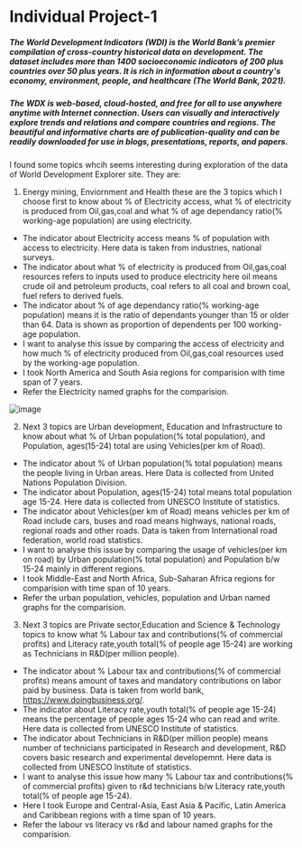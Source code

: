 # Individual Project-1

##### The World Development Indicators (WDI) is the World Bank’s premier compilation of cross-country historical data on development. The dataset includes more than 1400 socioeconomic indicators of 200 plus countries over 50 plus years. It is rich in information about a country's economy, environment, people, and healthcare (The World Bank, 2021).

##### The WDX is web-based, cloud-hosted, and free for all to use anywhere anytime with Internet connection. Users can visually and interactively explore trends and relations and compare countries and regions. The beautiful and informative charts are of publication-quality and can be readily downloaded for use in blogs, presentations, reports, and papers.

I found some topics whcih seems interesting during exploration of the data of World Development Explorer site. They are:

1. Energy mining, Enviornment and Health these are the 3 topics which I choose first to know about % of Electricity access, what % of electricity is produced from Oil,gas,coal and what % of age dependancy ratio(% working-age population) are using electricity. 
- The indicator about Electricity access means % of population with access to electricity. Here data is taken from industries, national surveys.
- The indicator about what % of electricity is produced from Oil,gas,coal resources refers to inputs used to produce electricity here oil means crude oil and petroleum products, coal refers to all coal and brown coal, fuel refers to derived fuels.
- The indicator about % of age dependancy ratio(% working-age population) means it is the ratio of dependants younger than 15 or older than 64. Data is shown as proportion of dependents per 100 working-age population.
- I want to analyse this issue by comparing the access of electricity and how much % of electricity produced from Oil,gas,coal resources used by the working-age population.
- I took North America and South Asia regions for comparision with time span of 7 years.
- Refer the Electricity named graphs for the comparision.

![image](https://user-images.githubusercontent.com/71124557/112763075-0503bd00-8fd1-11eb-8dd1-b0e97e560310.png)

2. Next 3 topics are Urban development, Education and Infrastructure to know about what % of Urban population(% total population), and Population, ages(15-24) total are using Vehicles(per km of Road).  
- The indicator about % of Urban population(% total population) means the people living in Urban areas. Here Data is collected from United Nations Population Division.
- The indicator about Population, ages(15-24) total means total population age 15-24. Here data is collected from UNESCO Institute of statistics.
- The indicator about Vehicles(per km of Road) means vehicles per km of Road include cars, buses and road means highways, national roads, regional roads and other roads. Data is taken from International road federation, world road statistics.
- I want to analyse this issue by comparing the usage of vehicles(per km on road) by Urban population(% total population) and Population b/w 15-24 mainly in different regions.
- I took Middle-East and North Africa, Sub-Saharan Africa regions for comparision with time span of 10 years.
- Refer the urban population, vehicles, population and Urban named graphs for the comparision.

3. Next 3 topics are Private sector,Education and Science & Technology topics to know what % Labour tax and contributions(% of commercial profits) and Literacy rate,youth total(% of people age 15-24)  are working as Technicians in R&D(per million people). 
- The indicator about % Labour tax and contributions(% of commercial profits) means amount of taxes and mandatory contributions on labor paid by business. Data is taken from world bank, https://www.doingbusiness.org/.
-  The indicator about Literacy rate,youth total(% of people age 15-24) means the percentage of people ages 15-24 who can read and write. Here data is collected from UNESCO Institute of statistics.
-  The indicator about Technicians in R&D(per million people) means number of technicians participated in Research and development, R&D covers basic research and experimental developemnt. Here data is collected from UNESCO Institute of statistics.
-  I want to analyse this issue how many % Labour tax and contributions(% of commercial profits) given to r&d technicians b/w Literacy rate,youth total(% of people age 15-24).
-  Here I took Europe and Central-Asia, East Asia & Pacific, Latin America and Caribbean regions with a time span of 10 years.
-  Refer the labour vs literacy vs r&d and labour named graphs for the comparision.

